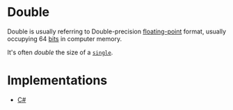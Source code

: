 # Double

Double is usually referring to Double-precision [floating-point][type-floating-point] format, usually occupying 64 [bits][type-bit] in computer memory.

It's often _double_ the size of a [`single`][type-single].

# Implementations

- [C#][implementation-csharp]

[type-bit]: ./bit.md
[type-floating-point]: ./floating_point_number.md
[type-single]: ./single.md
[implementation-csharp]: ../../languages/csharp/exercises/concept/numbers/.docs/introduction.md
